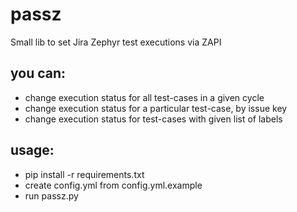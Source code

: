 # passz
Small lib to set Jira Zephyr test executions via ZAPI

## you can:
- change execution status for all test-cases in a given cycle
- change execution status for a particular test-case, by issue key
- change execution status for test-cases with given list of labels

## usage:
- pip install -r requirements.txt
- create config.yml from config.yml.example
- run passz.py
